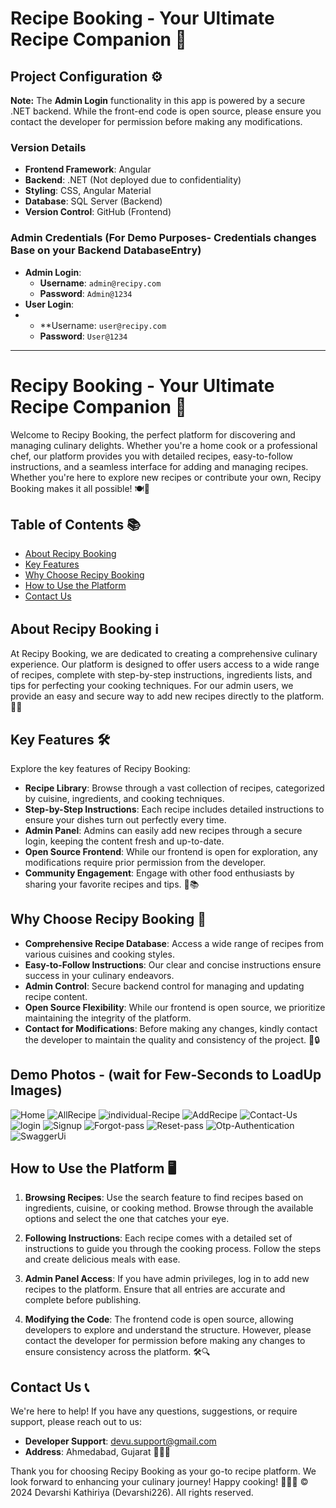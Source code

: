 # Recipe Booking - Your Ultimate Recipe Companion 🍳

## Project Configuration ⚙️

**Note:** The **Admin Login** functionality in this app is powered by a secure .NET backend. While the front-end code is open source, please ensure you contact the developer for permission before making any modifications.

### Version Details
- **Frontend Framework**: Angular
- **Backend**: .NET (Not deployed due to confidentiality)
- **Styling**: CSS, Angular Material
- **Database**: SQL Server (Backend)
- **Version Control**: GitHub (Frontend)

### Admin Credentials (For Demo Purposes- Credentials changes Base on your Backend DatabaseEntry)
- **Admin Login**:
  - **Username**: `admin@recipy.com`
  - **Password**: `Admin@1234`
- **User Login**:
- - **Username: `user@recipy.com`
  - **Password**: `User@1234`

---

# Recipy Booking - Your Ultimate Recipe Companion 🍳

Welcome to Recipy Booking, the perfect platform for discovering and managing culinary delights. Whether you're a home cook or a professional chef, our platform provides you with detailed recipes, easy-to-follow instructions, and a seamless interface for adding and managing recipes. Whether you're here to explore new recipes or contribute your own, Recipy Booking makes it all possible! 🍽️📖

## Table of Contents 📚

- [About Recipy Booking](#about-recipy-booking)
- [Key Features](#key-features)
- [Why Choose Recipy Booking](#why-choose-recipy-booking)
- [How to Use the Platform](#how-to-use-the-platform)
- [Contact Us](#contact-us)

## About Recipy Booking ℹ️

At Recipy Booking, we are dedicated to creating a comprehensive culinary experience. Our platform is designed to offer users access to a wide range of recipes, complete with step-by-step instructions, ingredients lists, and tips for perfecting your cooking techniques. For our admin users, we provide an easy and secure way to add new recipes directly to the platform. 🎂🥗

## Key Features 🛠️

Explore the key features of Recipy Booking:

- **Recipe Library**: Browse through a vast collection of recipes, categorized by cuisine, ingredients, and cooking techniques.
- **Step-by-Step Instructions**: Each recipe includes detailed instructions to ensure your dishes turn out perfectly every time.
- **Admin Panel**: Admins can easily add new recipes through a secure login, keeping the content fresh and up-to-date.
- **Open Source Frontend**: While our frontend is open for exploration, any modifications require prior permission from the developer.
- **Community Engagement**: Engage with other food enthusiasts by sharing your favorite recipes and tips. 🍜📚

## Why Choose Recipy Booking 🌟

- **Comprehensive Recipe Database**: Access a wide range of recipes from various cuisines and cooking styles.
- **Easy-to-Follow Instructions**: Our clear and concise instructions ensure success in your culinary endeavors.
- **Admin Control**: Secure backend control for managing and updating recipe content.
- **Open Source Flexibility**: While our frontend is open source, we prioritize maintaining the integrity of the platform.
- **Contact for Modifications**: Before making any changes, kindly contact the developer to maintain the quality and consistency of the project. 🍲🔒


## Demo Photos - (wait for Few-Seconds to LoadUp Images)

![Home](https://github.com/Devarshi226/Recipe-book/blob/4ca9346831c143ad04d7c43360a0a127ceb945f8/src/assets/screenshots/screencapture-localhost-4200-home-2024-08-18-22_12_54.png)
![AllRecipe](https://github.com/Devarshi226/Recipe-book/blob/4ca9346831c143ad04d7c43360a0a127ceb945f8/src/assets/screenshots/screencapture-localhost-4200-allrecipe-2024-08-18-22_13_20.png)
![individual-Recipe](https://github.com/Devarshi226/Recipe-book/blob/4ca9346831c143ad04d7c43360a0a127ceb945f8/src/assets/screenshots/screencapture-localhost-4200-recipe-2004-2024-08-18-22_18_35.png)
![AddRecipe](https://github.com/Devarshi226/Recipe-book/blob/4ca9346831c143ad04d7c43360a0a127ceb945f8/src/assets/screenshots/screencapture-localhost-4200-add-2024-08-18-22_27_20.png)
![Contact-Us](https://github.com/Devarshi226/Recipe-book/blob/4ca9346831c143ad04d7c43360a0a127ceb945f8/src/assets/screenshots/screencapture-localhost-4200-contactus-2024-08-18-22_29_35.png)
![login](https://github.com/Devarshi226/Recipe-book/blob/4ca9346831c143ad04d7c43360a0a127ceb945f8/src/assets/screenshots/screencapture-localhost-4200-login-2024-08-18-22_31_39.png)
![Signup](https://github.com/Devarshi226/Recipe-book/blob/3657c493870bb5970ea790656ab8043b9220264e/src/assets/screenshots/screencapture-localhost-4200-signup-2024-08-18-22_32_28.png)
![Forgot-pass](https://github.com/Devarshi226/Recipe-book/blob/4ca9346831c143ad04d7c43360a0a127ceb945f8/src/assets/screenshots/screencapture-localhost-4200-forgot-2024-08-18-22_32_53.png)
![Reset-pass](https://github.com/Devarshi226/Recipe-book/blob/4ca9346831c143ad04d7c43360a0a127ceb945f8/src/assets/screenshots/screencapture-localhost-4200-reset-2024-08-18-22_38_32.png)
![Otp-Authentication](https://github.com/Devarshi226/Recipe-book/blob/3657c493870bb5970ea790656ab8043b9220264e/src/assets/screenshots/otp.png)
![SwaggerUi](https://github.com/Devarshi226/Recipe-book/blob/3657c493870bb5970ea790656ab8043b9220264e/src/assets/screenshots/screencapture-localhost-7249-swagger-index-html-2024-08-18-22_49_58.png)

## How to Use the Platform 🖥️

1. **Browsing Recipes**: Use the search feature to find recipes based on ingredients, cuisine, or cooking method. Browse through the available options and select the one that catches your eye.

2. **Following Instructions**: Each recipe comes with a detailed set of instructions to guide you through the cooking process. Follow the steps and create delicious meals with ease.

3. **Admin Panel Access**: If you have admin privileges, log in to add new recipes to the platform. Ensure that all entries are accurate and complete before publishing.

4. **Modifying the Code**: The frontend code is open source, allowing developers to explore and understand the structure. However, please contact the developer for permission before making any changes to ensure consistency across the platform. 🛠️🔍

## Contact Us 📞

We're here to help! If you have any questions, suggestions, or require support, please reach out to us:

- **Developer Support**: [devu.support@gmail.com](mailto:devu.support@gmail.com)
- **Address**: Ahmedabad, Gujarat 📮📞🏢

Thank you for choosing Recipy Booking as your go-to recipe platform. We look forward to enhancing your culinary journey! Happy cooking! 🍳🥘🌟
© 2024 Devarshi Kathiriya (Devarshi226). All rights reserved.

